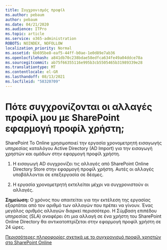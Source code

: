 ```yaml
---
title: Συγχρονισμός προφίλ
ms.author: pebaum
author: pebaum
ms.date: 04/21/2020
ms.audience: ITPro
ms.topic: article
ms.service: o365-administration
ROBOTS: NOINDEX, NOFOLLOW
localization_priority: Normal
ms.assetid: 6b695be8-eaf5-44ff-b0ae-1e0d89e7ab36
ms.openlocfilehash: a841db70c238bdae58edfca634fe49a04ddce78a
ms.sourcegitcommit: ab75f66355116e995b3cb5505465b31989339e28
ms.translationtype: MT
ms.contentlocale: el-GR
ms.lasthandoff: 08/13/2021
ms.locfileid: "58320709"
---
```

# <a name="when-do-my-profile-changes-sync-to-the-sharepoint-user-profile-application"></a>Πότε συγχρονίζονται οι αλλαγές προφίλ μου με SharePoint εφαρμογή προφίλ χρήστη;

SharePoint Το Online χρησιμοποιεί την εργασία χρονομετρητή εισαγωγής υπηρεσίας καταλόγου Active Directory (AD Import) για την εισαγωγή χρηστών και ομάδων στην εφαρμογή προφίλ χρήστη. 
  
1. Η εισαγωγή AD συγχρονίζει τις αλλαγές από SharePoint Online Directory Store στην εφαρμογή προφίλ χρήστη. Αυτές οι αλλαγές υποβάλλονται σε επεξεργασία σε δέσμες.
    
2. Η εργασία χρονομετρητή εκτελείται μέχρι να συγχρονιστούν οι αλλαγές.
    
**Σημείωση:** Ο χρόνος που απαιτείται για την εκτέλεση της εργασίας εξαρτάται από τον αριθμό των αλλαγών που πρέπει να γίνουν. Ένας μεγάλος αριθμός αλλαγών διαρκεί περισσότερο. Η Σύμβαση επιπέδου υπηρεσίας (SLA) αναφέρει ότι μια αλλαγή σε ένα χρήστη του SharePoint Online Directory θα αντικατοπτρίζεται στην εφαρμογή προφίλ χρήστη σε 24 ώρες. 
  
[Περισσότερες πληροφορίες σχετικά με το συγχρονισμό προφίλ χρηστών στο SharePoint Online](https://go.microsoft.com/fwlink/?linkid=875671)
  

